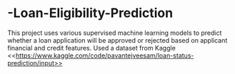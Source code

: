 # -Loan-Eligibility-Prediction
This project uses various supervised machine learning models to predict whether a loan application will be approved or rejected based on applicant financial and credit features.  Used a dataset from Kaggle &lt;&lt;https://www.kaggle.com/code/pavantejveesam/loan-status-prediction/input>>
